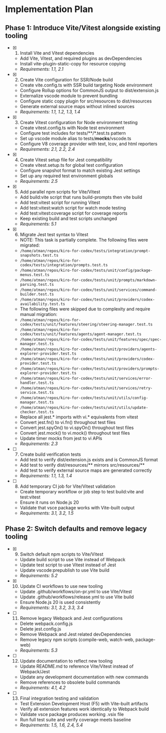 # Implementation Plan

## Phase 1: Introduce Vite/Vitest alongside existing tooling

- [x] 1. Install Vite and Vitest dependencies
  - Add Vite, Vitest, and required plugins as devDependencies
  - Install vite-plugin-static-copy for resource copying
  - _Requirements: 1.1, 2.1_

- [x] 2. Create Vite configuration for SSR/Node build
  - Create vite.config.ts with SSR build targeting Node environment
  - Configure Rollup options for CommonJS output to dist/extension.js
  - Externalize vscode module to prevent bundling
  - Configure static copy plugin for src/resources to dist/resources
  - Generate external source maps without inlined sources
  - _Requirements: 1.1, 1.2, 1.3, 1.4_

- [x] 3. Create Vitest configuration for Node environment testing
  - Create vitest.config.ts with Node test environment
  - Configure test includes for tests/**/*.test.ts pattern
  - Set up vscode module alias to tests/__mocks__/vscode.ts
  - Configure V8 coverage provider with text, lcov, and html reporters
  - _Requirements: 2.1, 2.2, 2.4_

- [x] 4. Create Vitest setup file for Jest compatibility
  - Create vitest.setup.ts for global test configuration
  - Configure snapshot format to match existing Jest settings
  - Set up any required test environment globals
  - _Requirements: 2.5_

- [x] 5. Add parallel npm scripts for Vite/Vitest
  - Add build:vite script that runs build-prompts then vite build
  - Add test:vitest script for running Vitest
  - Add test:vitest:watch script for watch mode testing
  - Add test:vitest:coverage script for coverage reports
  - Keep existing build and test scripts unchanged
  - _Requirements: 5.1_

- [x] 6. Migrate Jest test syntax to Vitest
  - NOTE: This task is partially complete. The following files were migrated:
  - `/home/atman/repos/kiro-for-codex/tests/integration/prompt-snapshots.test.ts`
  - `/home/atman/repos/kiro-for-codex/tests/integration/prompts.test.ts`
  - `/home/atman/repos/kiro-for-codex/tests/unit/config/package-menus.test.ts`
  - `/home/atman/repos/kiro-for-codex/tests/unit/prompts/markdown-parsing.test.ts`
  - `/home/atman/repos/kiro-for-codex/tests/unit/services/command-builder.test.ts`
  - `/home/atman/repos/kiro-for-codex/tests/unit/providers/codex-availability.test.ts`
  - The following files were skipped due to complexity and require manual migration:
  - `/home/atman/repos/kiro-for-codex/tests/unit/features/steering/steering-manager.test.ts`
  - `/home/atman/repos/kiro-for-codex/tests/unit/features/agents/agent-manager.test.ts`
  - `/home/atman/repos/kiro-for-codex/tests/unit/features/spec/spec-manager.test.ts`
  - `/home/atman/repos/kiro-for-codex/tests/unit/providers/agents-explorer-provider.test.ts`
  - `/home/atman/repos/kiro-for-codex/tests/unit/providers/codex-provider.test.ts`
  - `/home/atman/repos/kiro-for-codex/tests/unit/providers/prompts-explorer-provider.test.ts`
  - `/home/atman/repos/kiro-for-codex/tests/unit/services/error-handler.test.ts`
  - `/home/atman/repos/kiro-for-codex/tests/unit/services/retry-service.test.ts`
  - `/home/atman/repos/kiro-for-codex/tests/unit/utils/config-manager.test.ts`
  - `/home/atman/repos/kiro-for-codex/tests/unit/utils/update-checker.test.ts`
  - Replace all jest.* imports with vi.* equivalents from vitest
  - Convert jest.fn() to vi.fn() throughout test files
  - Convert jest.spyOn() to vi.spyOn() throughout test files
  - Convert jest.mock() to vi.mock() throughout test files
  - Update timer mocks from jest to vi APIs
  - _Requirements: 2.3_

- [ ] 7. Create build verification tests
  - Add test to verify dist/extension.js exists and is CommonJS format
  - Add test to verify dist/resources/** mirrors src/resources/**
  - Add test to verify external source maps are generated correctly
  - _Requirements: 1.1, 1.3, 1.4_

- [ ] 8. Add temporary CI job for Vite/Vitest validation
  - Create temporary workflow or job step to test build:vite and test:vitest
  - Ensure it runs on Node.js 20
  - Validate that vsce package works with Vite-built output
  - _Requirements: 3.1, 3.2, 1.5_

## Phase 2: Switch defaults and remove legacy tooling

- [x] 9. Switch default npm scripts to Vite/Vitest
  - Update build script to use Vite instead of Webpack
  - Update test script to use Vitest instead of Jest
  - Update vscode:prepublish to use Vite build
  - _Requirements: 5.2_

- [x] 10. Update CI workflows to use new tooling
  - Update .github/workflows/on-pr.yml to use Vite/Vitest
  - Update .github/workflows/release.yml to use Vite build
  - Ensure Node.js 20 is used consistently
  - _Requirements: 3.1, 3.2, 3.3, 3.4_

- [ ] 11. Remove legacy Webpack and Jest configurations
  - Delete webpack.config.js
  - Delete jest.config.js
  - Remove Webpack and Jest related devDependencies
  - Remove legacy npm scripts (compile-web, watch-web, package-web)
  - _Requirements: 5.3_

- [ ] 12. Update documentation to reflect new tooling
  - Update README.md to reference Vite/Vitest instead of Webpack/Jest
  - Update any development documentation with new commands
  - Remove references to obsolete build commands
  - _Requirements: 4.1, 4.2_

- [ ] 13. Final integration testing and validation
  - Test Extension Development Host (F5) with Vite-built artifacts
  - Verify all extension features work identically to Webpack build
  - Validate vsce package produces working .vsix file
  - Run full test suite and verify coverage meets baseline
  - _Requirements: 1.5, 1.6, 2.4, 5.4_